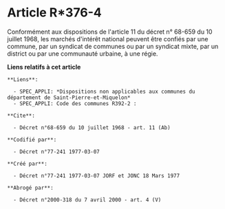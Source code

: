 # Article R*376-4

Conformément aux dispositions de l'article 11 du décret n° 68-659 du 10 juillet 1968, les marchés d'intérêt national peuvent
être confiés par une commune, par un syndicat de communes ou par un syndicat mixte, par un district ou par une communauté
urbaine, à une régie.

**Liens relatifs à cet article**

	**Liens**:

	  - SPEC_APPLI: *Dispositions non applicables aux communes du département de Saint-Pierre-et-Miquelon*
	  - SPEC_APPLI: Code des communes R392-2 :

	**Cite**:

	  - Décret n°68-659 du 10 juillet 1968 - art. 11 (Ab)

	**Codifié par**:

	  - Décret n°77-241 1977-03-07

	**Créé par**:

	  - Décret n°77-241 1977-03-07 JORF et JONC 18 Mars 1977

	**Abrogé par**:

	  - Décret n°2000-318 du 7 avril 2000 - art. 4 (V)
